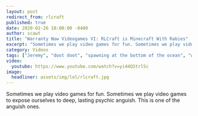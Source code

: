 ```yaml
---
layout: post
redirect_from: rlcraft
published: true
date: 2020-02-26 10:00:00 -0400
author: scawt
title: "Warranty Now Videogames VI: RLCraft is Minecraft With Rabies"
excerpt: "Sometimes we play video games for fun. Sometimes we play video games to expose ourselves to deep, lasting psychic anguish. This is one of the anguish ones."
category: Videos
tags: ["Jeremy", "doot doot", "spawning at the bottom of the ocean", "wishing for death", "found out why everything's on fire", "Baba Yaga", "warranty now video games", "wnvidya", "video games", "RLCraft", "Minecraft", "monsters", "teamwork", "animal cruelty", "Woodland Husbands Simulator", "horror", "Just Because It Hurts And Nobody Likes It Doesn't Mean We're Not Having A Good Time"]
video:
  youtube: https://www.youtube.com/watch?v=yi44QStrlSc
image:
  headliner: assets/img/lol/rlcraft.jpg
---
```


Sometimes we play video games for fun. Sometimes we play video games to expose ourselves to deep, lasting psychic anguish. This is one of the anguish ones.